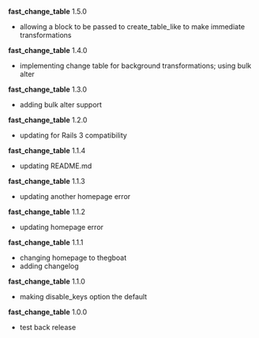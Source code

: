 __fast\_change\_table__ 1.5.0

* allowing a block to be passed to create\_table\_like to make immediate transformations

__fast\_change\_table__ 1.4.0

* implementing change table for background transformations; using bulk alter


__fast\_change\_table__ 1.3.0

* adding bulk alter support


__fast\_change\_table__ 1.2.0

* updating for Rails 3 compatibility


__fast\_change\_table__ 1.1.4

* updating README.md


__fast\_change\_table__ 1.1.3

* updating another homepage error


__fast\_change\_table__ 1.1.2

* updating homepage error


__fast\_change\_table__ 1.1.1

* changing homepage to thegboat
* adding changelog


__fast\_change\_table__ 1.1.0

* making disable\_keys option the default


__fast\_change\_table__ 1.0.0

*  test back release